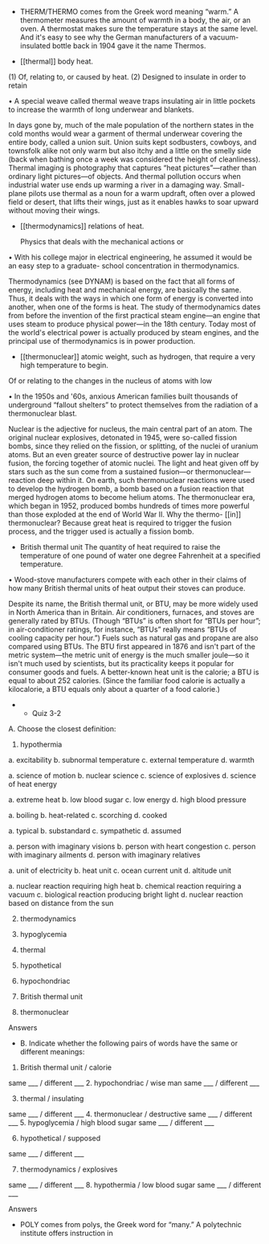 - THERM/THERMO  comes  from  the  Greek  word  meaning  “warm.”  A  thermometer  measures  the
amount of warmth in a body, the air, or an oven. A thermostat makes sure the temperature stays at the
same level. And it's easy to see why the German manufacturers of a vacuum-insulated bottle back in
1904 gave it the name Thermos.

- [[thermal]] 
body heat. 

 (1) Of, relating to, or caused by heat. (2) Designed to insulate in order to retain

• A special weave called thermal weave traps insulating air in little pockets to increase the warmth of
long underwear and blankets. 

In days gone by, much of the male population of the northern states in the cold months would wear a
garment  of  thermal  underwear  covering  the  entire  body,  called  a  union  suit.  Union  suits  kept
sodbusters, cowboys, and townsfolk alike not only warm but also itchy and a little on the smelly side
(back  when  bathing  once  a  week  was  considered  the  height  of  cleanliness).  Thermal  imaging  is
photography  that  captures  “heat  pictures”—rather  than  ordinary  light  pictures—of  objects.  And
thermal  pollution  occurs  when  industrial  water  use  ends  up  warming  a  river  in  a  damaging  way.
Small-plane pilots use thermal as a noun for a warm updraft, often over a plowed field or desert, that
lifts their wings, just as it enables hawks to soar upward without moving their wings.

- [[thermodynamics]] 
relations of heat. 

  Physics  that  deals  with  the  mechanical  actions  or

• With his college major in electrical engineering, he assumed it would be an easy step to a graduate-
school concentration in thermodynamics. 

Thermodynamics  (see  DYNAM)  is  based  on  the  fact  that  all  forms  of  energy,  including  heat  and
mechanical energy, are basically the same. Thus, it deals with the ways in which one form of energy
is  converted  into  another,  when  one  of  the  forms  is  heat.  The  study  of  thermodynamics  dates  from
before the invention of the first practical steam engine—an engine that uses steam to produce physical
power—in the 18th century. Today most of the world's electrical power is actually produced by steam
engines, and the principal use of thermodynamics is in power production.

- [[thermonuclear]] 
atomic weight, such as hydrogen, that require a very high temperature to begin. 

 Of or relating to the changes in the nucleus of atoms with low

• In the 1950s and '60s, anxious American families built thousands of underground “fallout shelters”
to protect themselves from the radiation of a thermonuclear blast. 

Nuclear  is  the  adjective  for  nucleus,  the  main  central  part  of  an  atom.  The  original  nuclear
explosives,  detonated  in  1945,  were  so-called  fission  bombs,  since  they  relied  on  the  fission,  or
splitting,  of  the  nuclei  of  uranium  atoms.  But  an  even  greater  source  of  destructive  power  lay  in
nuclear fusion, the forcing together of atomic nuclei. The light and heat given off by stars such as the
sun  come  from  a  sustained  fusion—or  thermonuclear—reaction  deep  within  it.  On  earth,  such
thermonuclear reactions were used to develop the hydrogen bomb, a bomb based on a fusion reaction
that merged hydrogen atoms to become helium atoms. The thermonuclear era, which began in 1952,
produced bombs hundreds of times more powerful than those exploded at the end of World War II.
Why the thermo- [[in]] thermonuclear? Because great heat is required to trigger the fusion process, and
the trigger used is actually a fission bomb.

- British thermal unit The quantity of heat required to raise the temperature of one pound of water one
degree Fahrenheit at a specified temperature. 

•  Wood-stove  manufacturers  compete  with  each  other  in  their  claims  of  how  many  British  thermal
units of heat output their stoves can produce. 

Despite its name, the British thermal unit, or BTU, may be more widely used in North America than in
Britain. Air conditioners, furnaces, and stoves are generally rated by BTUs. (Though “BTUs” is often
short for “BTUs per hour”; in air-conditioner ratings, for instance, “BTUs” really means “BTUs of
cooling capacity per hour.”) Fuels such as natural gas and propane are also compared using BTUs.
The BTU first appeared in 1876 and isn't part of the metric system—the metric unit of energy is the
much  smaller  joule—so  it  isn't  much  used  by  scientists,  but  its  practicality  keeps  it  popular  for
consumer  goods  and  fuels.  A  better-known  heat  unit  is  the  calorie;  a  BTU  is  equal  to  about  252
calories. (Since the familiar food calorie is actually a kilocalorie, a BTU equals only about a quarter
of a food calorie.)

- - Quiz 3-2

A. Choose the closest definition:
1. hypothermia

a. excitability b. subnormal temperature c. external temperature d. warmth

a. science of motion b. nuclear science c. science of explosives d. science of heat energy

a. extreme heat b. low blood sugar c. low energy d. high blood pressure

a. boiling b. heat-related c. scorching d. cooked

a. typical b. substandard c. sympathetic d. assumed

a.  person  with  imaginary  visions  b.  person  with  heart  congestion  c.  person  with  imaginary
ailments d. person with imaginary relatives

a. unit of electricity b. heat unit c. ocean current unit d. altitude unit

a.  nuclear  reaction  requiring  high  heat  b.  chemical  reaction  requiring  a  vacuum  c.  biological
reaction producing bright light d. nuclear reaction based on distance from the sun

2. thermodynamics

3. hypoglycemia

4. thermal

5. hypothetical

6. hypochondriac

7. British thermal unit

8. thermonuclear

Answers

- B. Indicate whether the following pairs of words have the same or different meanings:
1. British thermal unit / calorie

same ___ / different ___
2. hypochondriac / wise man
same ___ / different ___

3. thermal / insulating

same ___ / different ___
4. thermonuclear / destructive
same ___ / different ___
5. hypoglycemia / high blood sugar
same ___ / different ___

6. hypothetical / supposed

same ___ / different ___

7. thermodynamics / explosives

same ___ / different ___
8. hypothermia / low blood sugar
same ___ / different ___

Answers

- POLY  comes  from  polys,  the  Greek  word  for  “many.”  A  polytechnic  institute  offers  instruction  in
